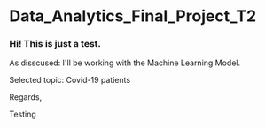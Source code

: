 # Data_Analytics_Final_Project_T2

### Hi! This is just a test.
As disscused: I'll be working with the Machine Learning Model.

Selected topic: Covid-19 patients

Regards,

Testing

